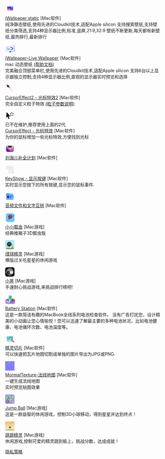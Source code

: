 ![](./iwallpaperstatic/icon.png)  
[iWallpaper static](./iwallpaperstatic/iwallpaperstatic)   [Mac软件]   
纯净静态壁纸,使用先进的Cloudkit技术,适配Apple silicon
支持搜索壁纸,支持壁纸分类筛选,支持4种显示器比例,标准,竖屏,21:9,32:9
壁纸不断更新,每天都有新壁纸,最热排行,最新排行

![](./iwallpaper/icon.png)  
[iWallpaper-Live Wallpaper](./iwallpaper/iwallpaper)   [Mac软件]   
mac 动态壁纸  [(帮助文档)](./iwallpaper/iwallpaper-help)   
完美融合顶部菜单栏,使用先进的Cloudkit技术,适配Apple silicon
支持6台以上显示器独立控制,支持4种显示器比例,直观的显示器实时预览和选择   

![](./cursor-effect2/icon.png)  
[CursorEffect2 - 光标特效2](./cursor-effect2/cursor-effect2)   [Mac软件]   
完全自定义粒子特效     [(粒子参数说明)](./cursor-effect2/particle-parameters)   

![](./cursor-effect/icon.png)    
已不在维护,推荐使用上面的2代.   
[CursorEffect - 光标特效](./cursor-effect/cursor-effect)   [Mac软件]   
为你的鼠标增加一些光标特效,方便找到光标  

![](./shownotchcontent/Icon_30x30.png)  
[刘海儿补全计划](./shownotchcontent/shownotchcontent)   [Mac软件]    

![](./keyshow/Icon_30x30.png)  
[KeyShow - 显示按键](./keyshow/keyshow)   [Mac软件]   
实时显示您按下的所有按键,显示您的鼠标事件.   

![](./speech/Icon_30x30.png)  
[音频文件和文字互转](./speech/speech)   [Mac软件]    

![](./littlebug/Icon_30x30.png)  
[小小瓢虫](./littlebug/littlebug)   [Mac游戏]   
经典推箱子3D瓢虫版 

![](./briquette-sprite/icon.png)  
[煤球精灵](./briquette-sprite/briquette-sprite)   [Mac游戏]   
横版过关吃星星的休闲游戏  

![](./super-sprite/icon.png)  
[小黑](./super-sprite/super-sprite)   [Mac游戏]   
手速耐心挑战游戏,来挑战排行榜吧!  

![](./battery-station/icon.png)  
[Battery Station](./battery-station/battery-station)   [Mac软件]   
这是一款简洁有趣的MacBook全线系列电池检查软件。
没有广告打扰您，设计精美的小动画让您心情愉悦！您可以迅速了解最主要的多种电池状况，比如电池健康、电池循环次数、电池温度等。

![](./sprite-slice/icon.png)  
[精灵切片](./sprite-slice/normal-texture)   [Mac软件]   
可以快速把瓦片地图切割成单独的图片导出为JPG或PNG.   

![](./normal-texture/icon.png)  
[MormalTexture-法线地图](./normal-texture/normal-texture)   [Mac软件]   
一键生成法线地图  
实时预览贴图效果

![](./jump-ball/icon30.png)  
[Jump Ball](./jump-ball/jump-ball)   [Mac游戏]   
这是一款益智的休闲游戏，控制3D小球移动，得到星星并达到终点！

![](./rapid-jump-mac/icon.png)  
[跳跳精灵](./rapid-jump-mac/rapid-jump-mac)   [Mac游戏]   
休闲游戏,控制可爱的精灵跳到板上，挑战分数，达成成就！

[隐私策略](./privacy-policy)
